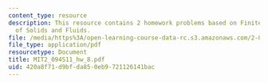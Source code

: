 ```yaml
---
content_type: resource
description: This resource contains 2 homework problems based on Finite Element Analysis
  of Solids and Fluids.
file: /media/https%3A/open-learning-course-data-rc.s3.amazonaws.com/2-094-finite-element-analysis-of-solids-and-fluids-ii-spring-2011/420a8f71d9bfda850eb9721126141bac_MIT2_094S11_hw_8.pdf
file_type: application/pdf
resourcetype: Document
title: MIT2_094S11_hw_8.pdf
uid: 420a8f71-d9bf-da85-0eb9-721126141bac
---
```

